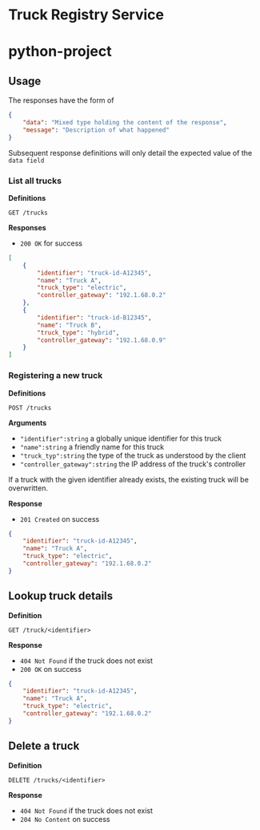 # Truck Registry Service

# python-project

## Usage

The responses have the form of

```json
{
    "data": "Mixed type holding the content of the response",
    "message": "Description of what happened"
}
```

Subsequent response definitions will only detail the expected value of the `data field`

### List all trucks

**Definitions**

`GET /trucks`

**Responses**

- `200 OK` for success

```json
[
    {
        "identifier": "truck-id-A12345",
        "name": "Truck A",
        "truck_type": "electric",
        "controller_gateway": "192.1.68.0.2"
    },
    {
        "identifier": "truck-id-B12345",
        "name": "Truck B",
        "truck_type": "hybrid",
        "controller_gateway": "192.1.68.0.9"
    }
]
```
### Registering a new truck

**Definitions**

`POST /trucks`

**Arguments**

- `"identifier":string` a globally unique identifier for this truck
- `"name":string` a friendly name for this truck
- `"truck_typ":string` the type of the truck as understood by the client
- `"controller_gateway":string` the IP address of the truck's controller

If a truck with the given identifier already exists, the existing truck will be overwritten.

**Response**

- `201 Created` on success

```json
{
    "identifier": "truck-id-A12345",
    "name": "Truck A",
    "truck_type": "electric",
    "controller_gateway": "192.1.68.0.2"
}
```

## Lookup truck details

**Definition**

`GET /truck/<identifier>`

**Response**

- `404 Not Found` if the truck does not exist
- `200 OK` on success

```json
{
    "identifier": "truck-id-A12345",
    "name": "Truck A",
    "truck_type": "electric",
    "controller_gateway": "192.1.68.0.2"
}
```

## Delete a truck

**Definition**

`DELETE /trucks/<identifier>`

**Response**

- `404 Not Found` if the truck does not exist
- `204 No Content` on success